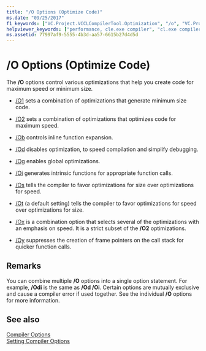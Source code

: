 ```yaml
---
title: "/O Options (Optimize Code)"
ms.date: "09/25/2017"
f1_keywords: ["VC.Project.VCCLCompilerTool.Optimization", "/o", "VC.Project.VCCLWCECompilerTool.Optimization"]
helpviewer_keywords: ["performance, cle.exe compiler", "cl.exe compiler, performance"]
ms.assetid: 77997af9-5555-4b3d-aa57-6615b27d4d5d
---
```

# /O Options (Optimize Code)

The **/O** options control various optimizations that help you create code for maximum speed or minimum size.

- [/O1](../../build/reference/o1-o2-minimize-size-maximize-speed.md) sets a combination of optimizations that generate minimum size code.

- [/O2](../../build/reference/o1-o2-minimize-size-maximize-speed.md) sets a combination of optimizations that optimizes code for maximum speed.

- [/Ob](../../build/reference/ob-inline-function-expansion.md) controls inline function expansion.

- [/Od](../../build/reference/od-disable-debug.md) disables optimization, to speed compilation and simplify debugging.

- [/Og](../../build/reference/og-global-optimizations.md) enables global optimizations.

- [/Oi](../../build/reference/oi-generate-intrinsic-functions.md) generates intrinsic functions for appropriate function calls.

- [/Os](../../build/reference/os-ot-favor-small-code-favor-fast-code.md) tells the compiler to favor optimizations for size over optimizations for speed.

- [/Ot](../../build/reference/os-ot-favor-small-code-favor-fast-code.md) (a default setting) tells the compiler to favor optimizations for speed over optimizations for size.

- [/Ox](../../build/reference/ox-full-optimization.md) is a combination option that selects several of the optimizations with an emphasis on speed. It is a strict subset of the **/O2** optimizations.

- [/Oy](../../build/reference/oy-frame-pointer-omission.md) suppresses the creation of frame pointers on the call stack for quicker function calls.

## Remarks

You can combine multiple **/O** options into a single option statement. For example, **/Odi** is the same as **/Od /Oi**. Certain options are mutually exclusive and cause a compiler error if used together. See the individual **/O** options for more information.

## See also

[Compiler Options](../../build/reference/compiler-options.md)<br/>
[Setting Compiler Options](../../build/reference/setting-compiler-options.md)
